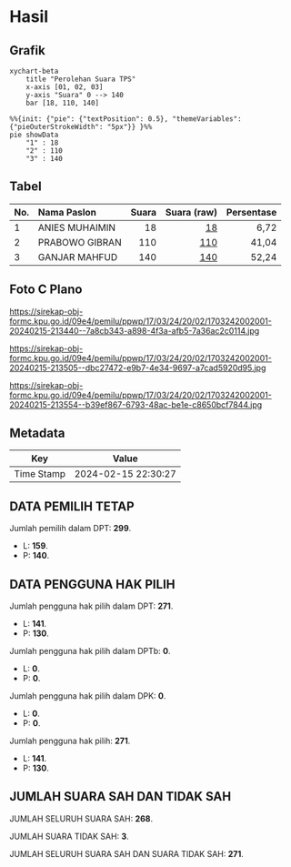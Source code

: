 # Hasil

## Grafik

```mermaid
xychart-beta
    title "Perolehan Suara TPS"
    x-axis [01, 02, 03]
    y-axis "Suara" 0 --> 140
    bar [18, 110, 140]
```

```mermaid
%%{init: {"pie": {"textPosition": 0.5}, "themeVariables": {"pieOuterStrokeWidth": "5px"}} }%%
pie showData
    "1" : 18
    "2" : 110
    "3" : 140
```

## Tabel

| No. | Nama Paslon    | Suara | Suara (raw) | Persentase |
|:--- |:-------------- | -----:| -----------:| ----------:|
| 1   | ANIES MUHAIMIN | 18    | [18][p-1]   | 6,72       |
| 2   | PRABOWO GIBRAN | 110   | [110][p-2]  | 41,04      |
| 3   | GANJAR MAHFUD  | 140   | [140][p-3]  | 52,24      |


[p-1]: https://github.com/gigit-pemilu/pemilu-2024-17-bengkulu/blob/main/pilpres/hitung-suara/sub/17-bengkulu/sub/03-bengkulu-utara/sub/24-pinang-raya/sub/2002-air-sekamanak/sub/001-tps/sub/paslon-1.txt
[p-2]: https://github.com/gigit-pemilu/pemilu-2024-17-bengkulu/blob/main/pilpres/hitung-suara/sub/17-bengkulu/sub/03-bengkulu-utara/sub/24-pinang-raya/sub/2002-air-sekamanak/sub/001-tps/sub/paslon-2.txt
[p-3]: https://github.com/gigit-pemilu/pemilu-2024-17-bengkulu/blob/main/pilpres/hitung-suara/sub/17-bengkulu/sub/03-bengkulu-utara/sub/24-pinang-raya/sub/2002-air-sekamanak/sub/001-tps/sub/paslon-3.txt

## Foto C Plano

https://sirekap-obj-formc.kpu.go.id/09e4/pemilu/ppwp/17/03/24/20/02/1703242002001-20240215-213440--7a8cb343-a898-4f3a-afb5-7a36ac2c0114.jpg

https://sirekap-obj-formc.kpu.go.id/09e4/pemilu/ppwp/17/03/24/20/02/1703242002001-20240215-213505--dbc27472-e9b7-4e34-9697-a7cad5920d95.jpg

https://sirekap-obj-formc.kpu.go.id/09e4/pemilu/ppwp/17/03/24/20/02/1703242002001-20240215-213554--b39ef867-6793-48ac-be1e-c8650bcf7844.jpg


## Metadata

| Key        | Value               |
| ---------- | ------------------- |
| Time Stamp | 2024-02-15 22:30:27 |


## DATA PEMILIH TETAP

Jumlah pemilih dalam DPT: **299**.
 * L: **159**.
 * P: **140**.

## DATA PENGGUNA HAK PILIH

Jumlah pengguna hak pilih dalam DPT: **271**.
 * L: **141**.
 * P: **130**.

Jumlah pengguna hak pilih dalam DPTb: **0**.
 * L: **0**.
 * P: **0**.

Jumlah pengguna hak pilih dalam DPK: **0**.
 * L: **0**.
 * P: **0**.

Jumlah pengguna hak pilih: **271**.
 * L: **141**.
 * P: **130**.

## JUMLAH SUARA SAH DAN TIDAK SAH

JUMLAH SELURUH SUARA SAH: **268**.

JUMLAH SUARA TIDAK SAH: **3**.

JUMLAH SELURUH SUARA SAH DAN SUARA TIDAK SAH: **271**.


